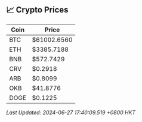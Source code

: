 ## 📈 Crypto Prices

| Coin | Price |
| ---- | ----- |
| BTC | $61002.6560 |
| ETH | $3385.7188 |
| BNB | $572.7429 |
| CRV | $0.2918 |
| ARB | $0.8099 |
| OKB | $41.8776 |
| DOGE | $0.1225 |

_Last Updated: 2024-06-27 17:40:09.519 +0800 HKT_